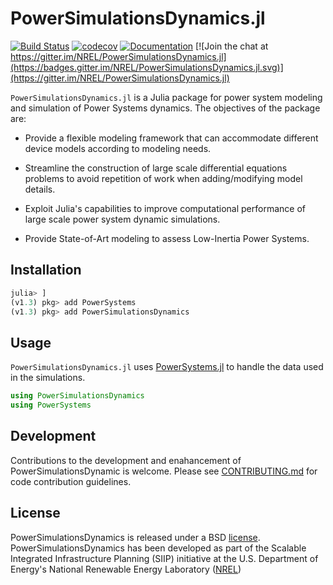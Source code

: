 # PowerSimulationsDynamics.jl

[![Build Status](https://travis-ci.com/NREL-SIIP/PowerSimulationsDynamics.jl.svg?branch=master)](https://travis-ci.com/NREL-SIIP/PowerSimulationsDynamics.jl)
[![codecov](https://codecov.io/gh/NREL-SIIP/PowerSimulationsDynamics.jl/branch/master/graph/badge.svg)](https://codecov.io/gh/NREL-SIIP/PowerSimulationsDynamics.jl)
[![Documentation](https://github.com/NREL-SIIP/PowerSimulationsDynamics.jl/workflows/Documentation/badge.svg)](https://nrel-siip.github.io/PowerSimulationsDynamics.jl/latest)
[![Join the chat at https://gitter.im/NREL/PowerSimulationsDynamics.jl](https://badges.gitter.im/NREL/PowerSimulationsDynamics.jl.svg)](https://gitter.im/NREL/PowerSimulationsDynamics.jl)

`PowerSimulationsDynamics.jl` is a Julia package for power system modeling and simulation of Power Systems dynamics. The objectives of the package are:

- Provide a flexible modeling framework that can accommodate different device models according to modeling needs.

- Streamline the construction of large scale differential equations problems to avoid repetition of work when adding/modifying model details.

- Exploit Julia's capabilities to improve computational performance of large scale power system dynamic simulations.

- Provide State-of-Art modeling to assess Low-Inertia Power Systems.

## Installation

```julia
julia> ]
(v1.3) pkg> add PowerSystems
(v1.3) pkg> add PowerSimulationsDynamics
```
## Usage

`PowerSimulationsDynamics.jl` uses [PowerSystems.jl](https://github.com/NREL/PowerSystems.jl) to handle the data used in the simulations.

```julia
using PowerSimulationsDynamics
using PowerSystems
```

## Development

Contributions to the development and enahancement of PowerSimulationsDynamic is welcome. Please see [CONTRIBUTING.md](https://github.com/NREL-SIIP/PowerSimulationsDynamics.jl/blob/master/CONTRIBUTING.md) for code contribution guidelines.

## License

PowerSimulationsDynamics is released under a BSD [license](https://github.com/NREL/PowerSimulationsDynamics.jl/blob/master/LICENSE).
PowerSimulationsDynamics has been developed as part of the Scalable Integrated Infrastructure Planning (SIIP) initiative at the U.S. Department of Energy's National Renewable Energy Laboratory ([NREL](https://www.nrel.gov/))
